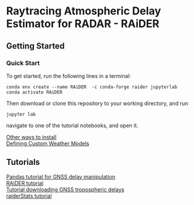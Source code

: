 # **R**aytracing **A**tmospher**i**c **D**elay **E**stimator for **R**ADAR - RAiDER

## Getting Started

### Quick Start
To get started, run the following lines in a terminal: 
```
conda env create --name RAiDER  -c conda-forge raider jupyterlab
conda activate RAiDER
```
Then download or clone this repository to your working directory, and run
```
jupyter lab
``` 
navigate to one of the tutorial notebooks, and open it. 

[Other ways to install](Installation.md)  
[Defining Custom Weather Models](notebooks/Defining_Custom_Weather_Models/Defining_custom_Weather_Models_in_RAiDER.ipynb) 

## Tutorials 
[Pandas tutorial for GNSS delay manipulation](notebooks/Pandas_tutorial/Pandas_tutorial.ipynb)  
[RAiDER tutorial](notebooks/RAiDER_tutorial/RAiDER_tutorial.ipynb)  
[Tutorial downloading GNSS tropospheric delays](notebooks/raiderDownloadGNSS/raiderDownloadGNSS_tutorial.ipynb)  
[raiderStats tutorial](notebooks/raiderStats/raiderStats_tutorial.ipynb)  
